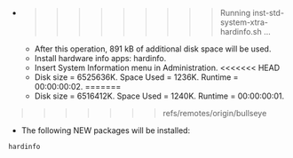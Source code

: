 * >>>>>>>>> Running inst-std-system-xtra-hardinfo.sh ...
  * After this operation, 891 kB of additional disk space will be used.
  * Install hardware info apps: hardinfo.
  * Insert System Information menu in Administration.
<<<<<<< HEAD
  * Disk size = 6525636K. Space Used = 1236K. Runtime = 00:00:00:02.
=======
  * Disk size = 6516412K. Space Used = 1240K. Runtime = 00:00:00:01.
>>>>>>> refs/remotes/origin/bullseye
  * The following NEW packages will be installed:
  ```bash
hardinfo
  ```
